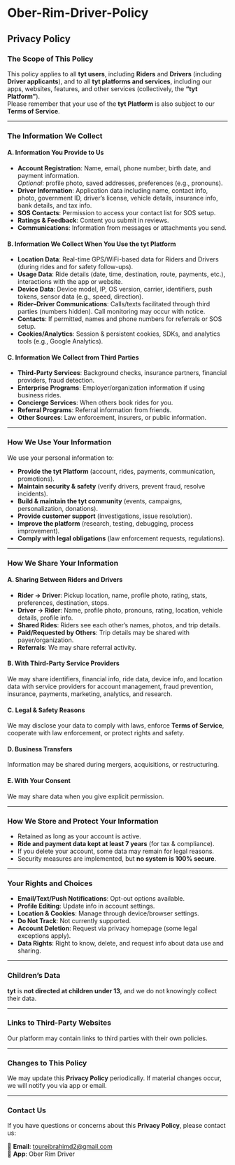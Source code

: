 # Ober-Rim-Driver-Policy
## Privacy Policy

### The Scope of This Policy
This policy applies to all **tyt users**, including **Riders** and **Drivers** (including **Driver applicants**), and to all **tyt platforms and services**, including our apps, websites, features, and other services (collectively, the **“tyt Platform”**).  
Please remember that your use of the **tyt Platform** is also subject to our **Terms of Service**.

---

### The Information We Collect

#### A. Information You Provide to Us
- **Account Registration**: Name, email, phone number, birth date, and payment information.  
  *Optional*: profile photo, saved addresses, preferences (e.g., pronouns).  
- **Driver Information**: Application data including name, contact info, photo, government ID, driver’s license, vehicle details, insurance info, bank details, and tax info.  
- **SOS Contacts**: Permission to access your contact list for SOS setup.  
- **Ratings & Feedback**: Content you submit in reviews.  
- **Communications**: Information from messages or attachments you send.  

#### B. Information We Collect When You Use the tyt Platform
- **Location Data**: Real-time GPS/WiFi-based data for Riders and Drivers (during rides and for safety follow-ups).  
- **Usage Data**: Ride details (date, time, destination, route, payments, etc.), interactions with the app or website.  
- **Device Data**: Device model, IP, OS version, carrier, identifiers, push tokens, sensor data (e.g., speed, direction).  
- **Rider–Driver Communications**: Calls/texts facilitated through third parties (numbers hidden). Call monitoring may occur with notice.  
- **Contacts**: If permitted, names and phone numbers for referrals or SOS setup.  
- **Cookies/Analytics**: Session & persistent cookies, SDKs, and analytics tools (e.g., Google Analytics).  

#### C. Information We Collect from Third Parties
- **Third-Party Services**: Background checks, insurance partners, financial providers, fraud detection.  
- **Enterprise Programs**: Employer/organization information if using business rides.  
- **Concierge Services**: When others book rides for you.  
- **Referral Programs**: Referral information from friends.  
- **Other Sources**: Law enforcement, insurers, or public information.  

---

### How We Use Your Information
We use your personal information to:  
- **Provide the tyt Platform** (account, rides, payments, communication, promotions).  
- **Maintain security & safety** (verify drivers, prevent fraud, resolve incidents).  
- **Build & maintain the tyt community** (events, campaigns, personalization, donations).  
- **Provide customer support** (investigations, issue resolution).  
- **Improve the platform** (research, testing, debugging, process improvement).  
- **Comply with legal obligations** (law enforcement requests, regulations).  

---

### How We Share Your Information

#### A. Sharing Between Riders and Drivers
- **Rider → Driver**: Pickup location, name, profile photo, rating, stats, preferences, destination, stops.  
- **Driver → Rider**: Name, profile photo, pronouns, rating, location, vehicle details, profile info.  
- **Shared Rides**: Riders see each other’s names, photos, and trip details.  
- **Paid/Requested by Others**: Trip details may be shared with payer/organization.  
- **Referrals**: We may share referral activity.  

#### B. With Third-Party Service Providers
We may share identifiers, financial info, ride data, device info, and location data with service providers for account management, fraud prevention, insurance, payments, marketing, analytics, and research.  

#### C. Legal & Safety Reasons
We may disclose your data to comply with laws, enforce **Terms of Service**, cooperate with law enforcement, or protect rights and safety.  

#### D. Business Transfers
Information may be shared during mergers, acquisitions, or restructuring.  

#### E. With Your Consent
We may share data when you give explicit permission.  

---

### How We Store and Protect Your Information
- Retained as long as your account is active.  
- **Ride and payment data kept at least 7 years** (for tax & compliance).  
- If you delete your account, some data may remain for legal reasons.  
- Security measures are implemented, but **no system is 100% secure**.  

---

### Your Rights and Choices
- **Email/Text/Push Notifications**: Opt-out options available.  
- **Profile Editing**: Update info in account settings.  
- **Location & Cookies**: Manage through device/browser settings.  
- **Do Not Track**: Not currently supported.  
- **Account Deletion**: Request via privacy homepage (some legal exceptions apply).  
- **Data Rights**: Right to know, delete, and request info about data use and sharing.  

---

### Children’s Data
**tyt** is **not directed at children under 13**, and we do not knowingly collect their data.  

---

### Links to Third-Party Websites
Our platform may contain links to third parties with their own policies.  

---

### Changes to This Policy
We may update this **Privacy Policy** periodically. If material changes occur, we will notify you via app or email.  

---

### Contact Us
If you have questions or concerns about this **Privacy Policy**, please contact us:  

📧 **Email**: toureibrahimd2@gmail.com  
📱 **App**: Ober Rim Driver  
